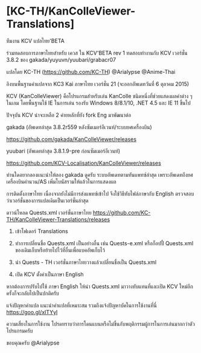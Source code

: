 [KC-TH/KanColleViewer-Translations]
===========================

ทีมงาน KCV แปลไทย'BETA

ร่วมทดสอบการภาษาไทยสำหรับ เควส ใน KCV'BETA rev
1
ทดสอบทำงานกับ KCV เวอร์ชั่น 3.8.2 ของ gakada/yuyuvn/yuubari/grabacr07

แปลโดย KC-TH (https://github.com/KC-TH)
@Arialypse @Anime-Thai

อิงบนพื้นฐานคำแปลจาก KC3 Kai ภาษาไทย เวอร์ชั่น 21 (จะออกอัพเดทวันที่ 6 ตุลาคม 2015)

KCV (KanColleViewer) คือโปรแกรมสำหรับเล่น KanColle ชนิดหนึ่งที่ช่วยแสดงผลค่าต่าง ๆ ในเกม โดยพื้นฐานใช้ IE ในการเล่น รองรับ Windows 8/8.1/10, .NET 4.5 และ IE 11 ขึ้นไป

ปัจจุบัน KCV น่าจะเหลือ 2 ค่ายหลักที่ยัง fork Eng มาพัฒนาต่อ

gakada (อัพเดทล่าสุด 3.8.2r559 หลังซัมเมอร์อีเวนท์/ระบบยศเครื่องบิน)

https://github.com/gakada/KanColleViewer/releases

yuubari (อัพเดทล่าสุด 3.8.1.9-pre ก่อนซัมเมอร์อีเวนท์)

https://github.com/KCV-Localisation/KanColleViewer/releases

ท่านใดอยากลองแนะนำให้ลอง gakada ดูครับ ระบบอัพเดทตามทันแพทซ์ล่าสุด เพราะอัพเดทถึงยศเครื่องบินคำนวน/AS เพิ่มโบนัสรวมให้แล้วในการแสดงผล

การติดตั้งภาษาไทย เนื่องจากยังไม่มีการส่งแพทซ์เข้าไป จึงใช้วิธีทับไฟล์ภาษากับ English
ตรวจสอบว่าเวอร์ชั่นของการแปลเดิมเป็นเวอร์ชั่นล่าสุด 

ดาวน์โหลด Quests.xml เวอร์ชั่นภาษาไทย
https://github.com/KC-TH/KanColleViewer-Translations/releases

1. เข้าโฟเดอร์ Translations

2. ทำการเปลี่ยนชื่อ Quests.xml เป็นอย่างอื่น เช่น Quests-e.xml หรือก็อปปี้ Quests.xml ของเดิมเก็บหรือย้ายไปไว้ที่อื่นเพื่อแบคอัพเก็บไว้

3. นำ Quests - TH เวอร์ชั่นภาษาไทยวางแล้วเปลี่ยนชื่อเป็น Quests.xml

4. เปิด KCV ตั้งค่าเป็นภาษา English

หากต้องการปรับไปใช้ ภาษา English ให้นำ Quests.xml มาวางทับแทนที่และเปิด KCV ใหม่อีกครั้งก็จะกลับไปเป็นปกติครับ

แจ้งปัญหาคำแปล แนะนำคำแปลที่เหมาะสม รวมถึงแจ้งปัญหาบัคในการใช้งานที่นี่
https://goo.gl/xITYyl

ความเสี่ยงในการใช้งาน โปรดทราบว่าการโดนแบนหรือไม่ขึ้นกับพฤติกรรมผู้การในการเล่นมากกว่าตัวโปรแกรมครับ

ขอบคุณครับ @Arialypse
